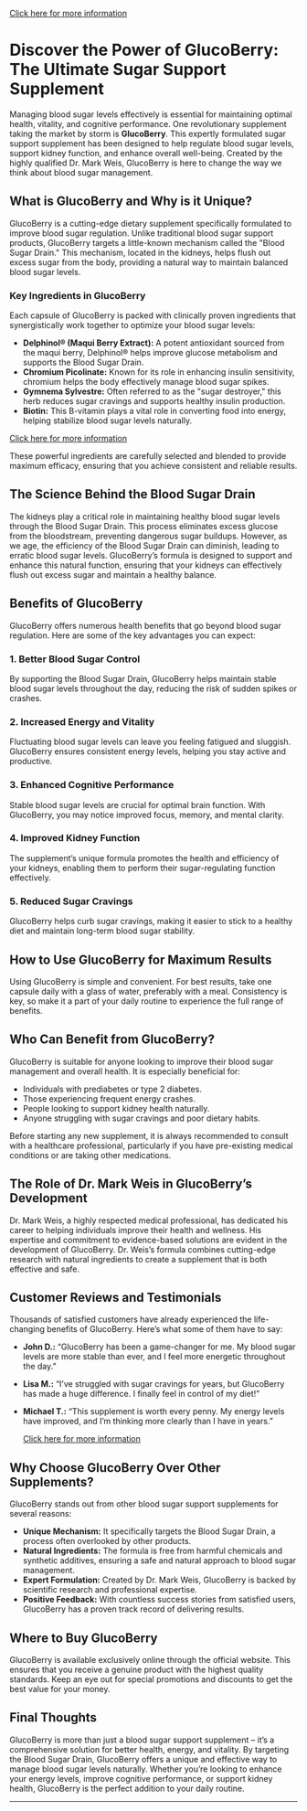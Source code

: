  [Click here for more information](https://gluco-berrry.com/)

# **Discover the Power of GlucoBerry: The Ultimate Sugar Support Supplement**

Managing blood sugar levels effectively is essential for maintaining optimal health, vitality, and cognitive performance. One revolutionary supplement taking the market by storm is **GlucoBerry**. This expertly formulated sugar support supplement has been designed to help regulate blood sugar levels, support kidney function, and enhance overall well-being. Created by the highly qualified Dr. Mark Weis, GlucoBerry is here to change the way we think about blood sugar management.

## **What is GlucoBerry and Why is it Unique?**

GlucoBerry is a cutting-edge dietary supplement specifically formulated to improve blood sugar regulation. Unlike traditional blood sugar support products, GlucoBerry targets a little-known mechanism called the "Blood Sugar Drain." This mechanism, located in the kidneys, helps flush out excess sugar from the body, providing a natural way to maintain balanced blood sugar levels.

### **Key Ingredients in GlucoBerry**

Each capsule of GlucoBerry is packed with clinically proven ingredients that synergistically work together to optimize your blood sugar levels:

- **Delphinol® (Maqui Berry Extract):** A potent antioxidant sourced from the maqui berry, Delphinol® helps improve glucose metabolism and supports the Blood Sugar Drain.
- **Chromium Picolinate:** Known for its role in enhancing insulin sensitivity, chromium helps the body effectively manage blood sugar spikes.
- **Gymnema Sylvestre:** Often referred to as the "sugar destroyer," this herb reduces sugar cravings and supports healthy insulin production.
- **Biotin:** This B-vitamin plays a vital role in converting food into energy, helping stabilize blood sugar levels naturally.

 [Click here for more information](https://gluco-berrry.com/)

These powerful ingredients are carefully selected and blended to provide maximum efficacy, ensuring that you achieve consistent and reliable results.

## **The Science Behind the Blood Sugar Drain**

The kidneys play a critical role in maintaining healthy blood sugar levels through the Blood Sugar Drain. This process eliminates excess glucose from the bloodstream, preventing dangerous sugar buildups. However, as we age, the efficiency of the Blood Sugar Drain can diminish, leading to erratic blood sugar levels. GlucoBerry’s formula is designed to support and enhance this natural function, ensuring that your kidneys can effectively flush out excess sugar and maintain a healthy balance.

## **Benefits of GlucoBerry**

GlucoBerry offers numerous health benefits that go beyond blood sugar regulation. Here are some of the key advantages you can expect:

### **1. Better Blood Sugar Control**
By supporting the Blood Sugar Drain, GlucoBerry helps maintain stable blood sugar levels throughout the day, reducing the risk of sudden spikes or crashes.

### **2. Increased Energy and Vitality**
Fluctuating blood sugar levels can leave you feeling fatigued and sluggish. GlucoBerry ensures consistent energy levels, helping you stay active and productive.

### **3. Enhanced Cognitive Performance**
Stable blood sugar levels are crucial for optimal brain function. With GlucoBerry, you may notice improved focus, memory, and mental clarity.

### **4. Improved Kidney Function**
The supplement’s unique formula promotes the health and efficiency of your kidneys, enabling them to perform their sugar-regulating function effectively.

### **5. Reduced Sugar Cravings**
GlucoBerry helps curb sugar cravings, making it easier to stick to a healthy diet and maintain long-term blood sugar stability.

## **How to Use GlucoBerry for Maximum Results**

Using GlucoBerry is simple and convenient. For best results, take one capsule daily with a glass of water, preferably with a meal. Consistency is key, so make it a part of your daily routine to experience the full range of benefits.

## **Who Can Benefit from GlucoBerry?**

GlucoBerry is suitable for anyone looking to improve their blood sugar management and overall health. It is especially beneficial for:

- Individuals with prediabetes or type 2 diabetes.
- Those experiencing frequent energy crashes.
- People looking to support kidney health naturally.
- Anyone struggling with sugar cravings and poor dietary habits.

Before starting any new supplement, it is always recommended to consult with a healthcare professional, particularly if you have pre-existing medical conditions or are taking other medications.

## **The Role of Dr. Mark Weis in GlucoBerry’s Development**

Dr. Mark Weis, a highly respected medical professional, has dedicated his career to helping individuals improve their health and wellness. His expertise and commitment to evidence-based solutions are evident in the development of GlucoBerry. Dr. Weis’s formula combines cutting-edge research with natural ingredients to create a supplement that is both effective and safe.

## **Customer Reviews and Testimonials**

Thousands of satisfied customers have already experienced the life-changing benefits of GlucoBerry. Here’s what some of them have to say:

- **John D.:** “GlucoBerry has been a game-changer for me. My blood sugar levels are more stable than ever, and I feel more energetic throughout the day.”
- **Lisa M.:** “I’ve struggled with sugar cravings for years, but GlucoBerry has made a huge difference. I finally feel in control of my diet!”
- **Michael T.:** “This supplement is worth every penny. My energy levels have improved, and I’m thinking more clearly than I have in years.”

  [Click here for more information](https://gluco-berrry.com/)

## **Why Choose GlucoBerry Over Other Supplements?**

GlucoBerry stands out from other blood sugar support supplements for several reasons:

- **Unique Mechanism:** It specifically targets the Blood Sugar Drain, a process often overlooked by other products.
- **Natural Ingredients:** The formula is free from harmful chemicals and synthetic additives, ensuring a safe and natural approach to blood sugar management.
- **Expert Formulation:** Created by Dr. Mark Weis, GlucoBerry is backed by scientific research and professional expertise.
- **Positive Feedback:** With countless success stories from satisfied users, GlucoBerry has a proven track record of delivering results.

## **Where to Buy GlucoBerry**

GlucoBerry is available exclusively online through the official website. This ensures that you receive a genuine product with the highest quality standards. Keep an eye out for special promotions and discounts to get the best value for your money.

## **Final Thoughts**

GlucoBerry is more than just a blood sugar support supplement – it’s a comprehensive solution for better health, energy, and vitality. By targeting the Blood Sugar Drain, GlucoBerry offers a unique and effective way to manage blood sugar levels naturally. Whether you’re looking to enhance your energy levels, improve cognitive performance, or support kidney health, GlucoBerry is the perfect addition to your daily routine.

---
 

